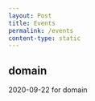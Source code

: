 ```yaml
---
layout: Post
title: Events
permalink: /events
content-type: static
---
```


## domain
  2020-09-22 for domain
